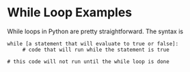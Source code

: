 # While Loop Examples

While loops in Python are pretty straightforward.  The syntax is 
```
while [a statement that will evaluate to true or false]:
     # code that will run while the statement is true
     
# this code will not run until the while loop is done
```
